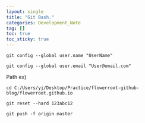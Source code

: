 ```yaml
---
layout: single
title: "Git Bash."
categories: Development_Note
tag: []
toc: true
toc_sticky: true
---
```

```
git config --global user.name "UserName"
```
```
git config --global user.email "User@email.com"
```
Path ex)  
```
cd C:/Users/yj/Desktop/Practice/flowerroot-github-blog/flowerroot.github.io
```
```
git reset --hard 123abc12
```
```
git push -f origin master
```
